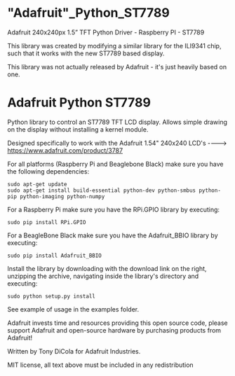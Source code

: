 # "Adafruit"_Python_ST7789
Adafruit 240x240px 1.5” TFT Python Driver - Raspberry PI - ST7789 

This library was created by modifying a similar library for the ILI9341 chip, such that it works with the new ST7789 based display.

This library was not actually released by Adafruit - it's just heavily based on one.

Adafruit Python ST7789
=======================

Python library to control an ST7789 TFT LCD display.  Allows simple drawing on the display without installing a kernel module.

Designed specifically to work with the Adafruit 1.54" 240x240 LCD's ---->  https://www.adafruit.com/product/3787

For all platforms (Raspberry Pi and Beaglebone Black) make sure you have the following dependencies:

````
sudo apt-get update
sudo apt-get install build-essential python-dev python-smbus python-pip python-imaging python-numpy
````

For a Raspberry Pi make sure you have the RPi.GPIO library by executing:

````
sudo pip install RPi.GPIO
````

For a BeagleBone Black make sure you have the Adafruit_BBIO library by executing:

````
sudo pip install Adafruit_BBIO
````

Install the library by downloading with the download link on the right, unzipping the archive, navigating inside the library's directory and executing:

````
sudo python setup.py install
````

See example of usage in the examples folder.

Adafruit invests time and resources providing this open source code, please support Adafruit and open-source hardware by purchasing products from Adafruit!

Written by Tony DiCola for Adafruit Industries.

MIT license, all text above must be included in any redistribution

